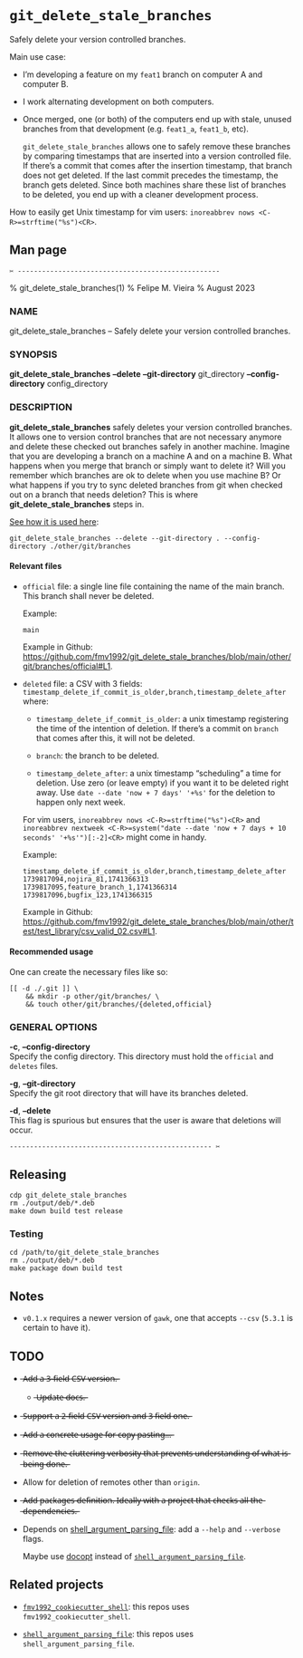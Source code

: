 <!--                          DO NOT EDIT THIS FILE                          -->

# `git_delete_stale_branches`

Safely delete your version controlled branches.

Main use case:

- I’m developing a feature on my `feat1` branch on computer A and computer B.

- I work alternating development on both computers.

- Once merged, one (or both) of the computers end up with stale, unused branches from that development (e.g. `feat1_a`, `feat1_b`, etc).

  `git_delete_stale_branches` allows one to safely remove these branches by comparing timestamps that are inserted into a version controlled file. If there’s a commit that comes after the insertion timestamp, that branch does not get deleted. If the last commit precedes the timestamp, the branch gets deleted. Since both machines share these list of branches to be deleted, you end up with a cleaner development process.

How to easily get Unix timestamp for vim users: `inoreabbrev nows <C-R>=strftime("%s")<CR>`.

## Man page

`✂ --------------------------------------------------`

% git_delete_stale_branches(1) % Felipe M. Vieira % August 2023

### NAME

git_delete_stale_branches – Safely delete your version controlled branches.

### SYNOPSIS

**git_delete_stale_branches** **–delete** **–git-directory** git_directory **–config-directory** config_directory

### DESCRIPTION

**git_delete_stale_branches** safely deletes your version controlled branches. It allows one to version control branches that are not necessary anymore and delete these checked out branches safely in another machine. Imagine that you are developing a branch on a machine A and on a machine B. What happens when you merge that branch or simply want to delete it? Will you remember which branches are ok to delete when you use machine B? Or what happens if you try to sync deleted branches from git when checked out on a branch that needs deletion? This is where **git_delete_stale_branches** steps in.

[See how it is used here](https://github.com/fmv1992/git_delete_stale_branches/blob/8b077a6370d282a789853ebc29a680465eb25e89/makefile#L150):

    git_delete_stale_branches --delete --git-directory . --config-directory ./other/git/branches

#### Relevant files

- `official` file: a single line file containing the name of the main branch. This branch shall never be deleted.

  Example:

      main

  Example in Github: <https://github.com/fmv1992/git_delete_stale_branches/blob/main/other/git/branches/official#L1>.

- `deleted` file: a CSV with 3 fields: `timestamp_delete_if_commit_is_older,branch,timestamp_delete_after` where:

  - `timestamp_delete_if_commit_is_older`: a unix timestamp registering the time of the intention of deletion. If there’s a commit on `branch` that comes after this, it will not be deleted.

  - `branch`: the branch to be deleted.

  - `timestamp_delete_after`: a unix timestamp “scheduling” a time for deletion. Use zero (or leave empty) if you want it to be deleted right away. Use `date --date 'now + 7 days' '+%s'` for the deletion to happen only next week.

  For vim users, `inoreabbrev nows <C-R>=strftime("%s")<CR>` and `inoreabbrev nextweek <C-R>=system("date --date 'now + 7 days + 10 seconds' '+%s'")[:-2]<CR>` might come in handy.

  Example:

      timestamp_delete_if_commit_is_older,branch,timestamp_delete_after
      1739817094,nojira_81,1741366313
      1739817095,feature_branch_1,1741366314
      1739817096,bugfix_123,1741366315

  Example in Github: <https://github.com/fmv1992/git_delete_stale_branches/blob/main/other/test/test_library/csv_valid_02.csv#L1>.

#### Recommended usage

One can create the necessary files like so:

    [[ -d ./.git ]] \
        && mkdir -p other/git/branches/ \
        && touch other/git/branches/{deleted,official}

### GENERAL OPTIONS

**-c**, **–config-directory**  
Specify the config directory. This directory must hold the `official` and `deletes` files.

**-g**, **–git-directory**  
Specify the git root directory that will have its branches deleted.

**-d**, **–delete**  
This flag is spurious but ensures that the user is aware that deletions will occur.

`-------------------------------------------------- ✂`

## Releasing

    cdp git_delete_stale_branches
    rm ./output/deb/*.deb
    make down build test release

<!--
&#10;## Developing
&#10;???
&#10;-->

### Testing

    cd /path/to/git_delete_stale_branches
    rm ./output/deb/*.deb
    make package down build test

## Notes

- `v0.1.x` requires a newer version of `gawk`, one that accepts `--csv` (`5.3.1` is certain to have it).

## TODO

- ̶A̶̶̶d̶̶̶d̶̶ ̶a̶̶ ̶3̶̶̶-̶̶̶f̶̶̶i̶̶̶e̶̶̶l̶̶̶d̶̶ ̶C̶̶̶S̶̶̶V̶̶ ̶v̶̶̶e̶̶̶r̶̶̶s̶̶̶i̶̶̶o̶̶̶n̶̶̶.̶̶

  - ̶U̶̶̶p̶̶̶d̶̶̶a̶̶̶t̶̶̶e̶̶ ̶d̶̶̶o̶̶̶c̶̶̶s̶̶̶.̶̶

- ̶S̶̶̶u̶̶̶p̶̶̶p̶̶̶o̶̶̶r̶̶̶t̶̶ ̶a̶̶ ̶2̶̶̶-̶̶̶f̶̶̶i̶̶̶e̶̶̶l̶̶̶d̶̶ ̶C̶̶̶S̶̶̶V̶̶ ̶v̶̶̶e̶̶̶r̶̶̶s̶̶̶i̶̶̶o̶̶̶n̶̶ ̶a̶̶̶n̶̶̶d̶̶ ̶3̶̶ ̶f̶̶̶i̶̶̶e̶̶̶l̶̶̶d̶̶ ̶o̶̶̶n̶̶̶e̶̶̶.̶̶

- ̶A̶̶̶d̶̶̶d̶̶ ̶a̶̶ ̶c̶̶̶o̶̶̶n̶̶̶c̶̶̶r̶̶̶e̶̶̶t̶̶̶e̶̶ ̶u̶̶̶s̶̶̶a̶̶̶g̶̶̶e̶̶ ̶f̶̶̶o̶̶̶r̶̶ ̶c̶̶̶o̶̶̶p̶̶̶y̶̶ ̶p̶̶̶a̶̶̶s̶̶̶t̶̶̶i̶̶̶n̶̶̶g̶̶̶.̶̶̶.̶̶̶.̶̶

- ̶R̶̶̶e̶̶̶m̶̶̶o̶̶̶v̶̶̶e̶̶ ̶t̶̶̶h̶̶̶e̶̶ ̶c̶̶̶l̶̶̶u̶̶̶t̶̶̶t̶̶̶e̶̶̶r̶̶̶i̶̶̶n̶̶̶g̶̶ ̶v̶̶̶e̶̶̶r̶̶̶b̶̶̶o̶̶̶s̶̶̶i̶̶̶t̶̶̶y̶̶ ̶t̶̶̶h̶̶̶a̶̶̶t̶̶ ̶p̶̶̶r̶̶̶e̶̶̶v̶̶̶e̶̶̶n̶̶̶t̶̶̶s̶̶ ̶u̶̶̶n̶̶̶d̶̶̶e̶̶̶r̶̶̶s̶̶̶t̶̶̶a̶̶̶n̶̶̶d̶̶̶i̶̶̶n̶̶̶g̶̶ ̶o̶̶̶f̶̶ ̶w̶̶̶h̶̶̶a̶̶̶t̶̶ ̶i̶̶̶s̶̶ ̶b̶̶̶e̶̶̶i̶̶̶n̶̶̶g̶̶ ̶d̶̶̶o̶̶̶n̶̶̶e̶̶̶.̶̶

- Allow for deletion of remotes other than `origin`.

- ̶A̶̶̶d̶̶̶d̶̶ ̶p̶̶̶a̶̶̶c̶̶̶k̶̶̶a̶̶̶g̶̶̶e̶̶̶s̶̶ ̶d̶̶̶e̶̶̶f̶̶̶i̶̶̶n̶̶̶i̶̶̶t̶̶̶i̶̶̶o̶̶̶n̶̶̶.̶̶ ̶I̶̶̶d̶̶̶e̶̶̶a̶̶̶l̶̶̶l̶̶̶y̶̶ ̶w̶̶̶i̶̶̶t̶̶̶h̶̶ ̶a̶̶ ̶p̶̶̶r̶̶̶o̶̶̶j̶̶̶e̶̶̶c̶̶̶t̶̶ ̶t̶̶̶h̶̶̶a̶̶̶t̶̶ ̶c̶̶̶h̶̶̶e̶̶̶c̶̶̶k̶̶̶s̶̶ ̶a̶̶̶l̶̶̶l̶̶ ̶t̶̶̶h̶̶̶e̶̶ ̶d̶̶̶e̶̶̶p̶̶̶e̶̶̶n̶̶̶d̶̶̶e̶̶̶n̶̶̶c̶̶̶i̶̶̶e̶̶̶s̶̶̶.̶̶

- Depends on [shell_argument_parsing_file](https://github.com/fmv1992/shell_argument_parsing_file "shell_argument_parsing_file"): add a `--help` and `--verbose` flags.

  Maybe use [docopt](https://github.com/andsens/docopt.sh) instead of [`shell_argument_parsing_file`](https://github.com/fmv1992/shell_argument_parsing_file).

## Related projects

- [`fmv1992_cookiecutter_shell`](https://github.com/fmv1992/fmv1992_cookiecutter_shell): this repos uses `fmv1992_cookiecutter_shell`.

- [`shell_argument_parsing_file`](https://github.com/fmv1992/shell_argument_parsing_file): this repos uses `shell_argument_parsing_file`.

<!--  -->
<!-- https://pandoc.org/chunkedhtml-demo/8.16-links-1.html -->
<!--  ???: not working -->
<!-- # vim: set filetype=pandoc fileformat=unix nowrap spell spelllang=en: -->
<!--                          DO NOT EDIT THIS FILE                          -->
